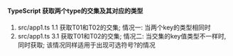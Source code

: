 #### TypeScript 获取两个type的交集及其对应的类型
1. src/app1.ts
  1.1 获取T01和T02的交集; 情况一: 当两个key的类型相同时
2. src/app1.ts
  3.1 获取T01和T02的交集; 情况二: 当交集的key值类型不一样时, 同时获取; 该情况同样适用于出现可选符号?的情况